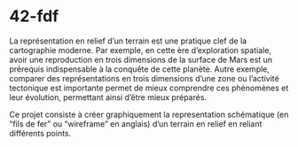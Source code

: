 # 42-fdf

La représentation en relief d’un terrain est une pratique clef de la cartographie moderne. Par exemple, en cette ère d’exploration spatiale, avoir une reproduction en trois
dimensions de la surface de Mars est un prérequis indispensable à la conquête de cette
planète. Autre exemple, comparer des représentations en trois dimensions d’une zone ou
l’activité tectonique est importante permet de mieux comprendre ces phénomènes et leur
évolution, permettant ainsi d’être mieux préparés.

Ce projet consiste à créer graphiquement la representation schématique (en “fils de
fer” ou “wireframe” en anglais) d’un terrain en relief en reliant différents points.